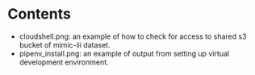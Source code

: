 # Contents

- cloudshell.png: an example of how to check for access to shared s3 bucket of mimic-iii dataset.
- pipenv_install.png: an example of output from setting up virtual development environment.